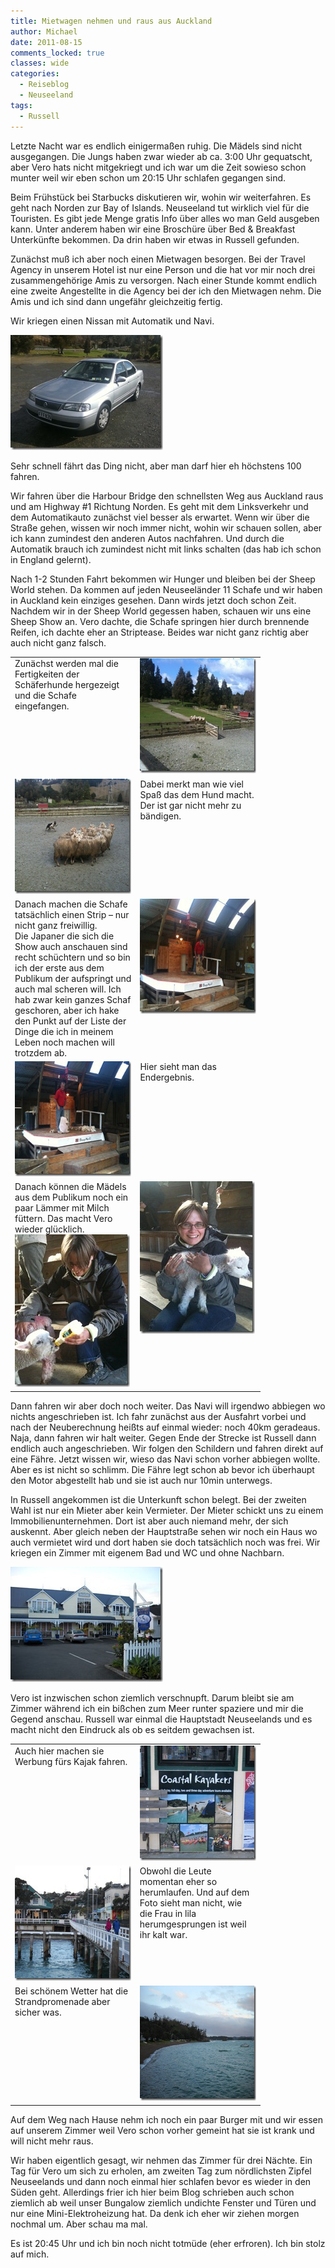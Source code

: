 ```yaml
---
title: Mietwagen nehmen und raus aus Auckland
author: Michael
date: 2011-08-15
comments_locked: true
classes: wide
categories:
  - Reiseblog
  - Neuseeland
tags:
  - Russell
---
```


<p>Letzte Nacht war es endlich einigerma&szlig;en ruhig. Die M&auml;dels sind nicht ausgegangen. Die Jungs haben zwar wieder ab ca. 3:00 Uhr gequatscht, aber Vero hats nicht mitgekriegt und ich war um die Zeit sowieso schon munter weil wir eben schon um 20:15 Uhr schlafen gegangen sind.</p>
<p>Beim Fr&uuml;hst&uuml;ck bei Starbucks diskutieren wir, wohin wir weiterfahren. Es geht nach Norden zur Bay of Islands. Neuseeland tut wirklich viel f&uuml;r die Touristen. Es gibt jede Menge gratis Info &uuml;ber alles wo man Geld ausgeben kann. Unter anderem haben wir eine Brosch&uuml;re &uuml;ber Bed &amp; Breakfast Unterk&uuml;nfte bekommen. Da drin haben wir etwas in Russell gefunden.</p>
<p>Zun&auml;chst mu&szlig; ich aber noch einen Mietwagen besorgen. Bei der Travel Agency in unserem Hotel ist nur eine Person und die hat vor mir noch drei zusammengeh&ouml;rige Amis zu versorgen. Nach einer Stunde kommt endlich eine zweite Angestellte in die Agency bei der ich den Mietwagen nehm. Die Amis und ich sind dann ungef&auml;hr gleichzeitig fertig.</p>
<p>Wir kriegen einen Nissan mit Automatik und Navi.</p>
<p><a href="/assets/images/2011/08/IMG_0633.jpg"><img src="/assets/images/2011/08/IMG_0633_thumb.jpg" width="244" height="184" alt="IMG_0633" border="0" /></a></p>
<p>Sehr schnell f&auml;hrt das Ding nicht, aber man darf hier eh h&ouml;chstens 100 fahren.</p>
<p>Wir fahren &uuml;ber die Harbour Bridge den schnellsten Weg aus Auckland raus und am Highway #1 Richtung Norden. Es geht mit dem Linksverkehr und dem Automatikauto zun&auml;chst viel besser als erwartet. Wenn wir &uuml;ber die Stra&szlig;e gehen, wissen wir noch immer nicht, wohin wir schauen sollen, aber ich kann zumindest den anderen Autos nachfahren. Und durch die Automatik brauch ich zumindest nicht mit links schalten (das hab ich schon in England gelernt).</p>
<p>Nach 1-2 Stunden Fahrt bekommen wir Hunger und bleiben bei der Sheep World stehen. Da kommen auf jeden Neuseel&auml;nder 11 Schafe und wir haben in Auckland kein einziges gesehen. Dann wirds jetzt doch schon Zeit. Nachdem wir in der Sheep World gegessen haben, schauen wir uns eine Sheep Show an. Vero dachte, die Schafe springen hier durch brennende Reifen, ich dachte eher an Striptease. Beides war nicht ganz richtig aber auch nicht ganz falsch.</p>
<table style="width: 400px;" border="0" cellspacing="0" cellpadding="2">
<tbody>
<tr>
<td valign="top" width="200">Zun&auml;chst werden mal die Fertigkeiten der Sch&auml;ferhunde hergezeigt und die Schafe eingefangen.</td>
<td valign="top" width="200"><a href="/assets/images/2011/08/IMG_0635.jpg"><img src="/assets/images/2011/08/IMG_0635_thumb.jpg" width="244" height="184" alt="IMG_0635" border="0" /></a></td>
</tr>
<tr>
<td valign="top" width="200"><a href="/assets/images/2011/08/IMG_0638.jpg"><img src="/assets/images/2011/08/IMG_0638_thumb.jpg" width="244" height="184" alt="IMG_0638" border="0" /></a></td>
<td valign="top" width="200">Dabei merkt man wie viel Spa&szlig; das dem Hund macht. Der ist gar nicht mehr zu b&auml;ndigen.</td>
</tr>
<tr>
<td valign="top" width="200">Danach machen die Schafe tats&auml;chlich einen Strip &ndash; nur nicht ganz freiwillig. <br />Die Japaner die sich die Show auch anschauen sind recht sch&uuml;chtern und so bin ich der erste aus dem Publikum der aufspringt und auch mal scheren will. Ich hab zwar kein ganzes Schaf geschoren, aber ich hake den Punkt auf der Liste der Dinge die ich in meinem Leben noch machen will trotzdem ab.</td>
<td valign="top" width="200"><a href="/assets/images/2011/08/IMG_0639.jpg"><img src="/assets/images/2011/08/IMG_0639_thumb.jpg" width="244" height="184" alt="IMG_0639" border="0" /></a></td>
</tr>
<tr>
<td valign="top" width="200"><a href="/assets/images/2011/08/IMG_0643.jpg"><img src="/assets/images/2011/08/IMG_0643_thumb.jpg" width="244" height="184" alt="IMG_0643" border="0" /></a></td>
<td valign="top" width="200">Hier sieht man das Endergebnis.</td>
</tr>
<tr>
<td valign="top" width="200">Danach k&ouml;nnen die M&auml;dels aus dem Publikum noch ein paar L&auml;mmer mit Milch f&uuml;ttern. Das macht Vero wieder gl&uuml;cklich.<a href="/assets/images/2011/08/IMG_0654.jpg"><img src="/assets/images/2011/08/IMG_0654_thumb.jpg" width="184" height="244" alt="IMG_0654" border="0" /></a></td>
<td valign="top" width="200"><a href="/assets/images/2011/08/IMG_0656.jpg"><img src="/assets/images/2011/08/IMG_0656_thumb.jpg" width="184" height="244" alt="IMG_0656" border="0" /></a></td>
</tr>
</tbody>
</table>
<p>Dann fahren wir aber doch noch weiter. Das Navi will irgendwo abbiegen wo nichts angeschrieben ist. Ich fahr zun&auml;chst aus der Ausfahrt vorbei und nach der Neuberechnung hei&szlig;ts auf einmal wieder: noch 40km geradeaus. Naja, dann fahren wir halt weiter. Gegen Ende der Strecke ist Russell dann endlich auch angeschrieben. Wir folgen den Schildern und fahren direkt auf eine F&auml;hre. Jetzt wissen wir, wieso das Navi schon vorher abbiegen wollte. Aber es ist nicht so schlimm. Die F&auml;hre legt schon ab bevor ich &uuml;berhaupt den Motor abgestellt hab und sie ist auch nur 10min unterwegs.</p>
<p>In Russell angekommen ist die Unterkunft schon belegt. Bei der zweiten Wahl ist nur ein Mieter aber kein Vermieter. Der Mieter schickt uns zu einem Immobilienunternehmen. Dort ist aber auch niemand mehr, der sich auskennt. Aber gleich neben der Hauptstra&szlig;e sehen wir noch ein Haus wo auch vermietet wird und dort haben sie doch tats&auml;chlich noch was frei. Wir kriegen ein Zimmer mit eigenem Bad und WC und ohne Nachbarn.</p>
<p><a href="/assets/images/2011/08/DSCN0667.jpg"><img src="/assets/images/2011/08/DSCN0667_thumb.jpg" width="244" height="184" alt="DSCN0667" border="0" /></a></p>
<p>Vero ist inzwischen schon ziemlich verschnupft. Darum bleibt sie am Zimmer w&auml;hrend ich ein bi&szlig;chen zum Meer runter spaziere und mir die Gegend anschau. Russell war einmal die Hauptstadt Neuseelands und es macht nicht den Eindruck als ob es seitdem gewachsen ist.</p>
<table style="width: 400px;" border="0" cellspacing="0" cellpadding="2">
<tbody>
<tr>
<td valign="top" width="200">Auch hier machen sie Werbung f&uuml;rs Kajak fahren.</td>
<td valign="top" width="200"><a href="/assets/images/2011/08/DSCN0668.jpg"><img src="/assets/images/2011/08/DSCN0668_thumb.jpg" width="244" height="184" alt="DSCN0668" border="0" /></a></td>
</tr>
<tr>
<td valign="top" width="200"><a href="/assets/images/2011/08/DSCN0671.jpg"><img src="/assets/images/2011/08/DSCN0671_thumb.jpg" width="244" height="184" alt="DSCN0671" border="0" /></a></td>
<td valign="top" width="200">Obwohl die Leute momentan eher so herumlaufen. Und auf dem Foto sieht man nicht, wie die Frau in lila herumgesprungen ist weil ihr kalt war.</td>
</tr>
<tr>
<td valign="top" width="200">Bei sch&ouml;nem Wetter hat die Strandpromenade aber sicher was.</td>
<td valign="top" width="200"><a href="/assets/images/2011/08/DSCN0673.jpg"><img src="/assets/images/2011/08/DSCN0673_thumb.jpg" width="244" height="184" alt="DSCN0673" border="0" /></a></td>
</tr>
</tbody>
</table>
<p>Auf dem Weg nach Hause nehm ich noch ein paar Burger mit und wir essen auf unserem Zimmer weil Vero schon vorher gemeint hat sie ist krank und will nicht mehr raus.</p>
<p>Wir haben eigentlich gesagt, wir nehmen das Zimmer f&uuml;r drei N&auml;chte. Ein Tag f&uuml;r Vero um sich zu erholen, am zweiten Tag zum n&ouml;rdlichsten Zipfel Neuseelands und dann noch einmal hier schlafen bevor es wieder in den S&uuml;den geht. Allerdings frier ich hier beim Blog schrieben auch schon ziemlich ab weil unser Bungalow ziemlich undichte Fenster und T&uuml;ren und nur eine Mini-Elektroheizung hat. Da denk ich eher wir ziehen morgen nochmal um. Aber schau ma mal.</p>
<p>Es ist 20:45 Uhr und ich bin noch nicht totm&uuml;de (eher erfroren). Ich bin stolz auf mich.</p>

